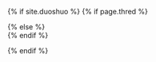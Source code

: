 {% if site.duoshuo %}
	{% if page.thred %}
	<div class="ds-thread" data-thread-key="{{ page.thread }}" data-title="{{ page.title }}" data-url="{{ site.url }}{{ page.url }}"></div>
	{% else %}
	<div class="ds-thread"></div>
	{% endif %}
<script type="text/javascript">
var duoshuoQuery = {short_name:"{{ site.duoshuo }}"};
	(function() {
		var ds = document.createElement('script');
		ds.type = 'text/javascript';ds.async = true;
		ds.src = (document.location.protocol == 'https:' ? 'https:' : 'http:') + '//static.duoshuo.com/embed.js';
		ds.charset = 'UTF-8';
		(document.getElementsByTagName('head')[0] 
		 || document.getElementsByTagName('body')[0]).appendChild(ds);
	})();
	</script>
{% endif %}